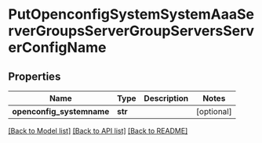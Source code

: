 # PutOpenconfigSystemSystemAaaServerGroupsServerGroupServersServerConfigName

## Properties
Name | Type | Description | Notes
------------ | ------------- | ------------- | -------------
**openconfig_systemname** | **str** |  | [optional] 

[[Back to Model list]](../README.md#documentation-for-models) [[Back to API list]](../README.md#documentation-for-api-endpoints) [[Back to README]](../README.md)


